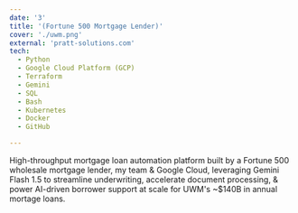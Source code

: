```yaml
---
date: '3'
title: '(Fortune 500 Mortgage Lender)'
cover: './uwm.png'
external: 'pratt-solutions.com'
tech:
  - Python
  - Google Cloud Platform (GCP)
  - Terraform
  - Gemini
  - SQL
  - Bash
  - Kubernetes
  - Docker
  - GitHub

---
```


High-throughput mortgage loan automation platform built by a Fortune 500 wholesale mortgage lender, my team & Google Cloud, leveraging Gemini Flash 1.5 to streamline underwriting, accelerate document processing, & power AI-driven borrower support at scale for UWM's ~$140B in annual mortage loans.
